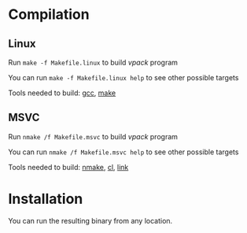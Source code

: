 # Compilation

## Linux

Run `make -f Makefile.linux` to build *vpack* program

You can run `make -f Makefile.linux help` to see other possible targets 

Tools needed to build:
[gcc](https://gcc.gnu.org/),
[make](https://www.geeksforgeeks.org/linux-make-command/)

## MSVC

Run `nmake /f Makefile.msvc` to build *vpack* program

You can run `nmake /f Makefile.msvc help` to see other possible targets

Tools needed to build: 
[nmake](https://learn.microsoft.com/en-us/cpp/build/reference/nmake-reference?view=msvc-170),
[cl](https://learn.microsoft.com/en-us/cpp/build/reference/compiler-options?view=msvc-170),
[link](https://learn.microsoft.com/en-us/cpp/build/reference/linker-options?view=msvc-170)

# Installation

You can run the resulting binary from any location.
